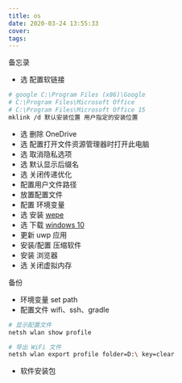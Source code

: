 ```yaml
---
title: os
date: 2020-03-24 13:55:33
cover:
tags:
---
```


<!-- more -->

备忘录

- 选 配置软链接
```sh
# google C:\Program Files (x86)\Google
# C:\Program Files\Microsoft Office
# C:\Program Files\Microsoft Office 15
mklink /d 默认安装位置 用户指定的安装位置
```
- 选 删除 OneDrive
- 选 配置打开文件资源管理器时打开此电脑
- 选 取消隐私选项
- 选 默认显示后缀名
- 选 关闭传递优化
- 配置用户文件路径
- 放置配置文件
- 配置 环境变量
- 选 安装 [wepe](http://www.wepe.com.cn/)
- 选 下载 [windows 10](https://www.microsoft.com/zh-cn/software-download/windows10)
- 更新 uwp 应用
- 安装/配置 压缩软件
- 安装 浏览器
- 选 关闭虚拟内存


备份

- 环境变量 set path
- 配置文件 wifi、ssh、gradle
```sh
# 显示配置文件
netsh wlan show profile

# 导出 WiFi 文件
netsh wlan export profile folder=D:\ key=clear
```
- 软件安装包

